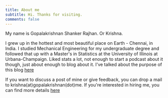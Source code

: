 ```yaml
---
title: About me
subtitle: Hi. Thanks for visiting. 
comments: false
---
```


My name is Gopalakrishnan Shanker Rajhan. Or Krishna. 

I grew up in the hottest and most beautiful place on Earth - Chennai, in India. I studied Mechanical Engineering for my undergraduate degree and followed that up with a Master's in Statistics at the University of Illinois at Urbana-Champaign. Liked stats a lot, not enough to start a podcast about it though, just about enough to blog about it. I've talked about the purpose of this blog [here](https://www.gopalakrishnan.me/2019/02/01/why-i-blog/)

If you want to discuss a post of mine or give feedback, you can drop a mail to krishna(at)gopalakrishnan(dot)me. If you're interested in hiring me, you can find more details [here](https://github.com/krrishsgk/Resume-for-Blog/raw/master/SGK_Resume.pdf)


